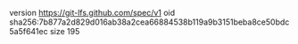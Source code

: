 version https://git-lfs.github.com/spec/v1
oid sha256:7b877a2d829d016ab38a2cea66884538b119a9b3151beba8ce50bdc5a5f641ec
size 195
